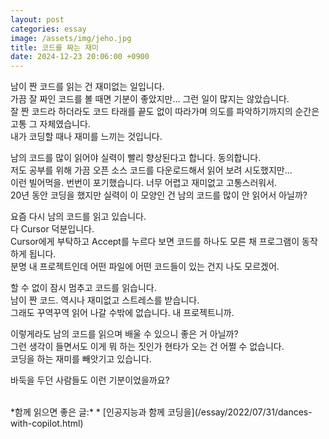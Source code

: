 ```yaml
---
layout: post
categories: essay
image: /assets/img/jeho.jpg
title: 코드를 짜는 재미
date: 2024-12-23 20:06:00 +0900
---
```


남이 짠 코드를 읽는 건 재미없는 일입니다.  
가끔 잘 짜인 코드를 볼 때면 기분이 좋았지만... 그런 일이 많지는 않았습니다.  
잘 짠 코드라 하더라도 코드 타래를 끝도 없이 따라가며 의도를 파악하기까지의 순간은 고통 그 자체였습니다.  
내가 코딩할 때나 재미를 느끼는 것입니다.

남의 코드를 많이 읽어야 실력이 빨리 향상된다고 합니다. 동의합니다.  
저도 공부를 위해 가끔 오픈 소스 코드를 다운로드해서 읽어 보려 시도했지만...  
이런 빌어먹을. 번번이 포기했습니다. 너무 어렵고 재미없고 고통스러워서.  
20년 동안 코딩을 했지만 실력이 이 모양인 건 남의 코드를 많이 안 읽어서 아닐까?

요즘 다시 남의 코드를 읽고 있습니다.  
다 Cursor 덕분입니다.  
Cursor에게 부탁하고 Accept를 누르다 보면 코드를 하나도 모른 채 프로그램이 동작하게 됩니다.  
분명 내 프로젝트인데 어떤 파일에 어떤 코드들이 있는 건지 나도 모르겠어.  

할 수 없이 잠시 멈추고 코드를 읽습니다.  
남이 짠 코드. 역시나 재미없고 스트레스를 받습니다.  
그래도 꾸역꾸역 읽어 나갈 수밖에 없습니다. 내 프로젝트니까.

이렇게라도 남의 코드를 읽으며 배울 수 있으니 좋은 거 아닐까?  
그런 생각이 들면서도 이게 뭐 하는 짓인가 현타가 오는 건 어쩔 수 없습니다.  
코딩을 하는 재미를 빼앗기고 있습니다.

바둑을 두던 사람들도 이런 기분이었을까요?

<br>
*함께 읽으면 좋은 글:*
* [인공지능과 함께 코딩을](/essay/2022/07/31/dances-with-copilot.html)
